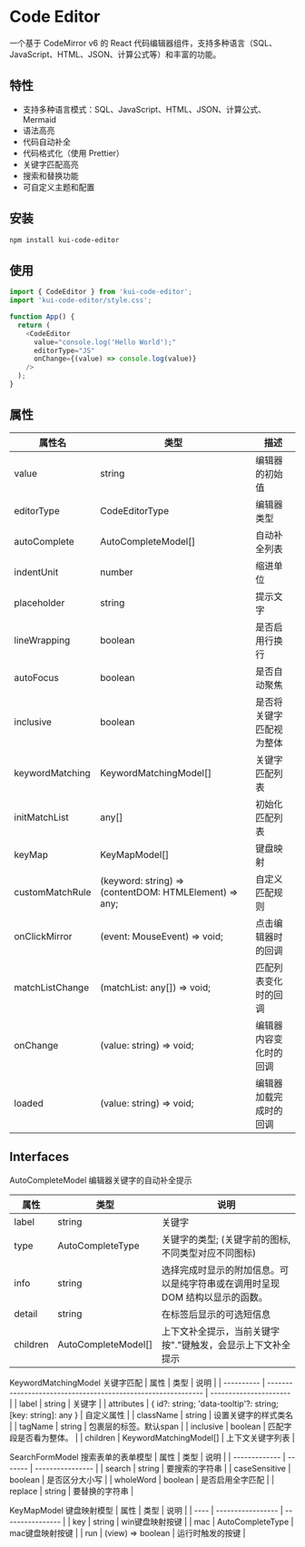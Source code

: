 # Code Editor

一个基于 CodeMirror v6 的 React 代码编辑器组件，支持多种语言（SQL、JavaScript、HTML、JSON、计算公式等）和丰富的功能。

## 特性

- 支持多种语言模式：SQL、JavaScript、HTML、JSON、计算公式、Mermaid
- 语法高亮
- 代码自动补全
- 代码格式化（使用 Prettier）
- 关键字匹配高亮
- 搜索和替换功能
- 可自定义主题和配置

## 安装

```bash
npm install kui-code-editor
```

## 使用
```js
import { CodeEditor } from 'kui-code-editor';
import 'kui-code-editor/style.css';

function App() {
  return (
    <CodeEditor
      value="console.log('Hello World');"
      editorType="JS"
      onChange={(value) => console.log(value)}
    />
  );
}
```


## 属性
| 属性名          | 类型                                                   | 描述                     |
| --------------- | ------------------------------------------------------ | ------------------------ |
| value           | string                                                 | 编辑器的初始值           |
| editorType      | CodeEditorType                                         | 编辑器类型               |
| autoComplete    | AutoCompleteModel[]                                    | 自动补全列表             |
| indentUnit      | number                                                 | 缩进单位                 |
| placeholder     | string                                                 | 提示文字                 |
| lineWrapping    | boolean                                                | 是否启用行换行           |
| autoFocus       | boolean                                                | 是否自动聚焦             |
| inclusive       | boolean                                                | 是否将关键字匹配视为整体 |
| keywordMatching | KeywordMatchingModel[]                                 | 关键字匹配列表           |
| initMatchList   | any[]                                                  | 初始化匹配列表           |
| keyMap          | KeyMapModel[]                                          | 键盘映射                 |
| customMatchRule | (keyword: string) => (contentDOM: HTMLElement) => any; | 自定义匹配规则           |
| onClickMirror   | (event: MouseEvent) => void;                           | 点击编辑器时的回调       |
| matchListChange | (matchList: any[]) => void;                            | 匹配列表变化时的回调     |
| onChange        | (value: string) => void;                               | 编辑器内容变化时的回调   |
| loaded          | (value: string) => void;                               | 编辑器加载完成时的回调   |

## Interfaces
AutoCompleteModel
编辑器关键字的自动补全提示

| 属性     | 类型                | 说明                                                                          |
| -------- | ------------------- | ----------------------------------------------------------------------------- |
| label    | string              | 关键字                                                                        |
| type     | AutoCompleteType    | 关键字的类型; (关键字前的图标, 不同类型对应不同图标)                          |
| info     | string              | 选择完成时显示的附加信息。可以是纯字符串或在调用时呈现 DOM 结构以显示的函数。 |
| detail   | string              | 在标签后显示的可选短信息                                                      |
| children | AutoCompleteModel[] | 上下文补全提示，当前关键字按"."键触发，会显示上下文补全提示                   |

KeywordMatchingModel
关键字匹配
| 属性       | 类型                                                         | 说明                   |
| ---------- | ------------------------------------------------------------ | ---------------------- |
| label      | string                                                       | 关键字                 |
| attributes | { id?: string; 'data-tooltip'?: string; [key: string]: any } | 自定义属性             |
| className  | string                                                       | 设置关键字的样式类名   |
| tagName    | string                                                       | 包裹层的标签。默认span |
| inclusive  | boolean                                                      | 匹配字段是否看为整体。 |
| children   | KeywordMatchingModel[]                                       | 上下文关键字列表       |


SearchFormModel
搜索表单的表单模型
| 属性          | 类型    | 说明             |
| ------------- | ------- | ---------------- |
| search        | string  | 要搜索的字符串   |
| caseSensitive | boolean | 是否区分大小写   |
| wholeWord     | boolean | 是否启用全字匹配 |
| replace       | string  | 要替换的字符串   |


KeyMapModel
键盘映射模型
| 属性 | 类型              | 说明             |
| ---- | ----------------- | ---------------- |
| key  | string            | win键盘映射按键  |
| mac  | AutoCompleteType  | mac键盘映射按键  |
| run  | (view) => boolean | 运行时触发的按键 |
